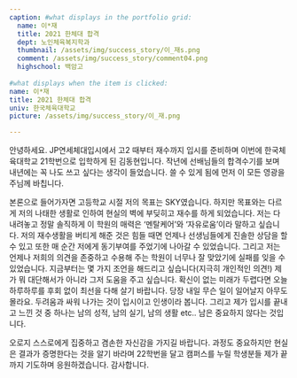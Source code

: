 ```yaml
---
caption: #what displays in the portfolio grid:
  name: 이*재
  title: 2021 한체대 합격
  dept: 노인체육복지학과
  thumbnail: /assets/img/success_story/이_재s.png
  comment: /assets/img/success_story/comment04.png
  highschool: 백암고
  
#what displays when the item is clicked:
name: 이*재
title: 2021 한체대 합격
univ: 한국체육대학교
picture: /assets/img/success_story/이_재.png

--- 
```


안녕하세요. JP연세체대입시에서 고2 때부터 재수까지 입시를 준비하며 이번에 한국체육대학교 21학번으로 입학하게 된 김동현입니다. 
작년에 선배님들의 합격수기를 보며 내년에는 꼭 나도 쓰고 싶다는 생각이 들었습니다. 쓸 수 있게 됨에 먼저 이 모든 영광을 주님께 바칩니다. 

본론으로 들어가자면 고등학교 시절 저의 목표는 SKY였습니다. 하지만 목표와는 다르게 저의 나태한 생활로 인하여 현실의 벽에 부딪히고 재수를 하게 되었습니다. 저는 다 내려놓고 정말 솔직하게 이 학원의 매력은 ‘멘탈케어’와 ‘자유로움’이라 말하고 싶습니다. 저의 재수생활을 버티게 해준 것은 힘들 때면 언제나 선생님들에게 진솔한 상담을 할 수 있고 또한 매 순간 저에게 동기부여를 주었기에 나아갈 수 있었습니다. 그리고 저는 언제나 저희의 의견을 존중하고 수용해 주는 학원이 너무나 잘 맞았기에 실패를 잊을 수 있었습니다. 지금부터는 몇 가지 조언을 해드리고 싶습니다(지극히 개인적인 의견!) 제가 뭐 대단해서가 아니라 그저 도움을 주고 싶습니다. 확신이 없는 미래가 두렵다면 오늘 하루하루를 후회 없이 최선을 다해 살기 바랍니다. 당장 내일 무슨 일이 일어날지 아무도 몰라요. 두려움과 싸워 나가는 것이 입시이고 인생이라 봅니다. 그리고 제가 입시를 끝내고 느낀 것 중 하나는 남의 성적, 남의 실기, 남의 생활 etc.. 남은 중요하지 않다는 것입니다. 

오로지 스스로에게 집중하고 겸손한 자신감을 가지길 바랍니다. 과정도 중요하지만 현실은 결과가 증명한다는 것을 알기 바라며 22학번을 달고 캠퍼스를 누릴 학생분들 제가 끝까지 기도하며 응원하겠습니다. 감사합니다.

